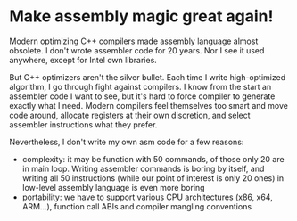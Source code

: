 # Make assembly magic great again!

Modern optimizing C++ compilers made assembly language almost obsolete. I don't wrote assembler code for 20 years. Nor I see it used anywhere, except for Intel own libraries.

But C++ optimizers aren't the silver bullet. Each time I write high-optimized algorithm, I go through fight against compilers. I know from the start an assembler code I want to see, but it's hard to force compiler to generate exactly what I need. Modern compilers feel themselves too smart and move code around, allocate registers at their own discretion, and select assembler instructions what they prefer.

Nevertheless, I don't write my own asm code for a few reasons:
- complexity: it may be function with 50 commands, of those only 20 are in main loop. Writing assembler commands is boring by itself, and writing all 50 instructions (while our point of interest is only 20 ones) in low-level assembly language is even more boring
- portability: we have to support various CPU architectures (x86, x64, ARM...), function call ABIs and compiler mangling conventions

